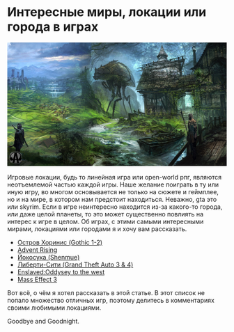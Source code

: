 # Интересные миры, локации или города в играх

![](saved_resource(63).jpg)

Игровые локации, будь то линейная игра или open-world рпг, являются неотъемлемой частью каждой игры. Наше желание поиграть в ту или иную игру, во многом основывается не только на сюжете и геймплее, но и на мире, в котором нам предстоит находиться. Неважно, gta это или skyrim. Если в игре неинтересно находится из-за какого-то города, или даже целой планеты, то это может существенно повлиять на интерес к игре в целом. Об играх, с этими самыми интересными мирами, локациями или городами я и хочу вам рассказать.

*   [Остров Хоринис (Gothic 1-2)](Остров%20Хоринис.md)
*   [Advent Rising](Advent%20Rising.md)
*   [Йокосука (Shenmue)](Йокосука.md)
*   [Либерти-Сити (Grand Theft Auto 3 & 4)](Либерти-Сити.md)
*   [Enslaved:Oddysey to the west](Enslaved.md)
*   [Mass Effect 3](Mass%20Effect%203.md)


Вот всё, о чём я хотел рассказать в этой статье. В этот список не попало множество отличных игр, поэтому делитесь в комментариях своими любимыми локациями.

Goodbye and Goodnight.